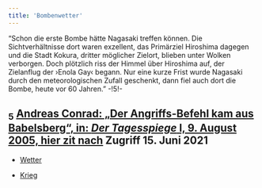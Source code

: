 ```yaml
---
title: 'Bombenwetter'
---
```


“Schon die erste Bombe hätte Nagasaki treffen können. Die Sichtverhältnisse dort waren exzellent, das Primärziel Hiroshima dagegen und die Stadt Kokura, dritter möglicher Zielort, blieben unter Wolken verborgen. Doch plötzlich riss der Himmel über Hiroshima auf, der Zielanflug der ›Enola Gay‹ begann. Nur eine kurze Frist wurde Nagasaki durch den meteorologischen Zufall geschenkt, dann fiel auch dort die Bombe, heute vor 60 Jahren.” -!5!-
## <sub class="subscript">**5**</sub> [Andreas Conrad: „Der Angriffs-Befehl kam aus Babelsberg“, in: _Der Tagesspiege_ l, 9. August 2005, hier zit <u>nach</u>](https://www.tagesspiegel.de/berlin/der-angriffs-befehl-kam-aus-babelsberg/631760.html) Zugriff 15. Juni 2021

* [Wetter](Weather_de)

* [Krieg](War_de)




